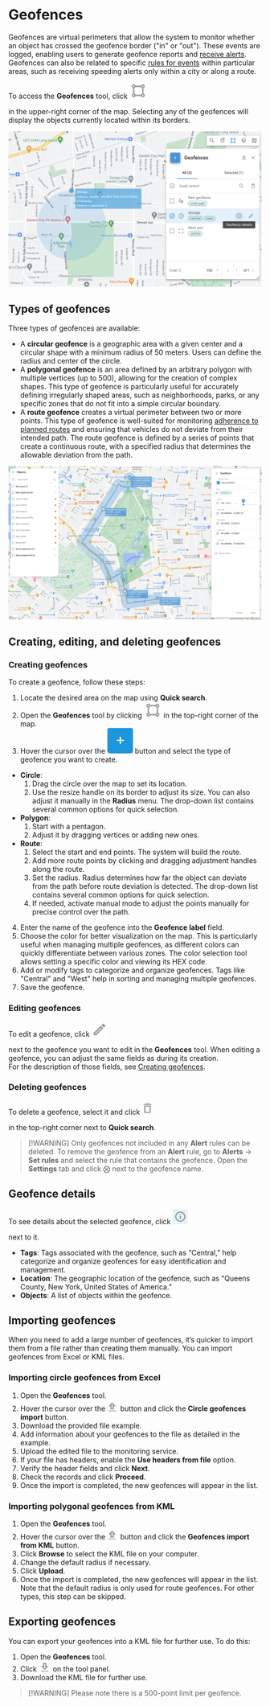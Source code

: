 # Geofences

Geofences are virtual perimeters that allow the system to monitor whether an object has crossed the geofence border ("in" or "out"). These events are logged, enabling users to generate geofence reports and [receive alerts](../../../rules-and-notifications/rules-and-notifications/movement-monitoring-1/geofence-entrance-or-exit.md). Geofences can also be related to specific [rules for events](../../../rules-and-notifications/) within particular areas, such as receiving speeding alerts only within a city or along a route.

To access the **Geofences** tool, click ![image-20250425-083834.png](../../map-tools/attachments/image-20250425-083834.png)

in the upper-right corner of the map. Selecting any of the geofences will display the objects currently located within its borders.

![Geofences tool](../../map-tools/attachments/image-20240807-002528.png)

## Types of geofences

Three types of geofences are available:

* A **circular geofence** is a geographic area with a given center and a circular shape with a minimum radius of 50 meters. Users can define the radius and center of the circle.
* A **polygonal geofence** is an area defined by an arbitrary polygon with multiple vertices (up to 500), allowing for the creation of complex shapes. This type of geofence is particularly useful for accurately defining irregularly shaped areas, such as neighborhoods, parks, or any specific zones that do not fit into a simple circular boundary.
* A **route geofence** creates a virtual perimeter between two or more points. This type of geofence is well-suited for monitoring [adherence to planned routes](../../../rules-and-notifications/rules-and-notifications/scheduling-and-dispatching-1/deviation-from-the-route.md) and ensuring that vehicles do not deviate from their intended path. The route geofence is defined by a series of points that create a continuous route, with a specified radius that determines the allowable deviation from the path.

![image-20240806-235506.png](../../map-tools/attachments/image-20240806-235506.png)

## Creating, editing, and deleting geofences

### Creating geofences

To create a geofence, follow these steps:

1. Locate the desired area on the map using **Quick search**.
2. Open the **Geofences** tool by clicking ![image-20250425-083834.png](../../map-tools/attachments/image-20250425-083834.png) in the top-right corner of the map.
3. Hover the cursor over the ![New geofence](../../map-tools/attachments/image-20250325-150554-20250425-083602.png) button and select the type of geofence you want to create.

* **Circle**:
  1. Drag the circle over the map to set its location.
  2. Use the resize handle on its border to adjust its size. You can also adjust it manually in the **Radius** menu. The drop-down list contains several common options for quick selection.
* **Polygon**:
  1. Start with a pentagon.
  2. Adjust it by dragging vertices or adding new ones.
* **Route**:
  1. Select the start and end points. The system will build the route.
  2. Add more route points by clicking and dragging adjustment handles along the route.
  3. Set the radius. Radius determines how far the object can deviate from the path before route deviation is detected. The drop-down list contains several common options for quick selection.
  4. If needed, activate manual mode to adjust the points manually for precise control over the path.

4. Enter the name of the geofence into the **Geofence label** field.
5. Choose the color for better visualization on the map. This is particularly useful when managing multiple geofences, as different colors can quickly differentiate between various zones. The color selection tool allows setting a specific color and viewing its HEX code.
6. Add or modify tags to categorize and organize geofences. Tags like "Central" and "West" help in sorting and managing multiple geofences.
7. Save the geofence.

### Editing geofences

To edit a geofence, click ![Untitled-20250425-103233.png](../../map-tools/attachments/Untitled-20250425-103233.png)

next to the geofence you want to edit in the **Geofences** tool. When editing a geofence, you can adjust the same fields as during its creation.\
For the description of those fields, see [Creating geofences](geofences.md#creating-geofence).

### Deleting geofences

To delete a geofence, select it and click ![image-20250425-104605.png](../../map-tools/attachments/image-20250425-104605.png)

in the top-right corner next to **Quick search**.

> \[!WARNING] Only geofences not included in any **Alert** rules can be deleted. To remove the geofence from an **Alert** rule, go to **Alerts** → **Set rules** and select the rule that contains the geofence. Open the **Settings** tab and click ⨂ next to the geofence name.

## Geofence details

To see details about the selected geofence, click ![Untitled-20250416-090916.png](../../map-tools/attachments/Untitled-20250416-090916.png)

next to it.

* **Tags**: Tags associated with the geofence, such as “Central,” help categorize and organize geofences for easy identification and management.
* **Location**: The geographic location of the geofence, such as “Queens County, New York, United States of America.”
* **Objects**: A list of objects within the geofence.

## Importing geofences

When you need to add a large number of geofences, it’s quicker to import them from a file rather than creating them manually. You can import geofences from Excel or KML files.

### Importing circle geofences from Excel

1. Open the **Geofences** tool.
2. Hover the cursor over the ![image-20250425-105021.png](../../map-tools/attachments/image-20250425-105021.png) button and click the **Circle geofences import** button.
3. Download the provided file example.
4. Add information about your geofences to the file as detailed in the example.
5. Upload the edited file to the monitoring service.
6. If your file has headers, enable the **Use headers from file** option.
7. Verify the header fields and click **Next**.
8. Check the records and click **Proceed**.
9. Once the import is completed, the new geofences will appear in the list.

### Importing polygonal geofences from KML

1. Open the **Geofences** tool.
2. Hover the cursor over the ![image-20250425-105021.png](../../map-tools/attachments/image-20250425-105021.png) button and click the **Geofences import from KML** button.
3. Click **Browse** to select the KML file on your computer.
4. Change the default radius if necessary.
5. Click **Upload**.
6. Once the import is completed, the new geofences will appear in the list. Note that the default radius is only used for route geofences. For other types, this step can be skipped.

## Exporting geofences

You can export your geofences into a KML file for further use. To do this:

1. Open the **Geofences** tool.
2. Click ![Download geofences](../../map-tools/attachments/image-20250425-132255.png) on the tool panel.
3. Download the KML file for further use.

> \[!WARNING] Please note there is a 500-point limit per geofence.
